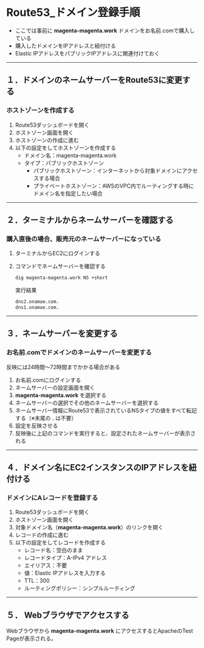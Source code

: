 # Route53_ドメイン登録手順

* ここでは事前に __magenta-magenta.work__ ドメインをお名前.comで購入している
* 購入したドメインをIPアドレスと紐付ける
* Elastic IPアドレスをパブリックIPアドレスに関連付けておく

***

## １．ドメインのネームサーバーをRoute53に変更する

### ホストゾーンを作成する

1. Route53ダッシュボードを開く
2. ホストゾーン画面を開く
3. ホストゾーンの作成に進む
4. 以下の設定をしてホストゾーンを作成する
    * ドメイン名：magenta-magenta.work
    * タイプ：パブリックホストゾーン
      * パブリックホストゾーン：インターネットから対象ドメインにアクセスする場合
      * プライベートホストゾーン：AWSのVPC内でルーティングする時にドメイン名を指定したい場合

***

## ２．ターミナルからネームサーバーを確認する

### 購入直後の場合、販売元のネームサーバーになっている

1. ターミナルからEC2にログインする
2. コマンドでネームサーバーを確認する

    ```bash
    dig magenta-magenta.work NS +short
    ```

    実行結果

    ```bash
    dns2.onamae.com.
    dns1.onamae.com.
    ```

***

## ３．ネームサーバーを変更する

### お名前.comでドメインのネームサーバーを変更する

反映には24時間～72時間までかかる場合がある

1. お名前.comにログインする
2. ネームサーバーの設定画面を開く
3. __magenta-magenta.work__ を選択する
4. ネームサーバーの選択でその他のネームサーバーを選択する
5. ネームサーバー情報にRoute53で表示されているNSタイプの値をすべて転記する（※末尾の __.__ は不要）
6. 設定を反映させる
7. 反映後に上記のコマンドを実行すると、設定されたネームサーバーが表示される

***

## ４．ドメイン名にEC2インスタンスのIPアドレスを紐付ける

### ドメインにAレコードを登録する

1. Route53ダッシュボードを開く
2. ホストゾーン画面を開く
3. 対象ドメイン名（__magenta-magenta.work__）のリンクを開く
4. レコードの作成に進む
5. 以下の設定をしてレコードを作成する
    * レコード名：空白のまま
    * レコードタイプ：A-IPv4 アドレス
    * エイリアス：不要
    * 値：Elastic IPアドレスを入力する
    * TTL：300
    * ルーティングポリシー：シンプルルーティング

***

## ５． Webブラウザでアクセスする

Webブラウザから __magenta-magenta.work__ にアクセスするとApacheのTest Pageが表示される。
